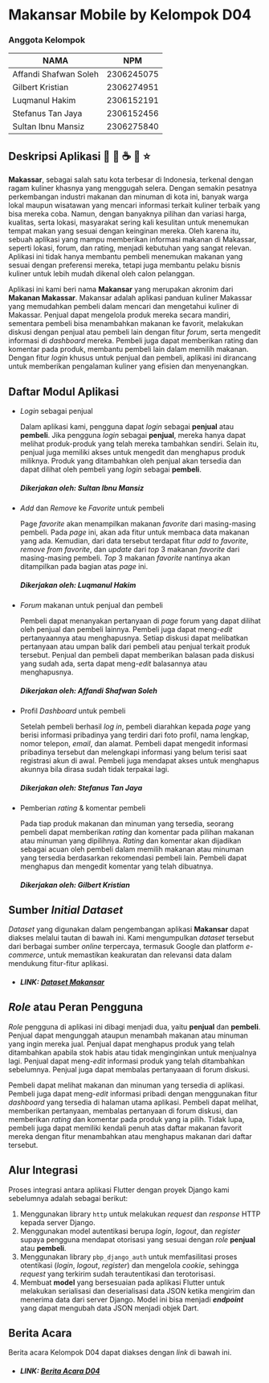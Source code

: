 # Makansar Mobile by Kelompok D04
### Anggota Kelompok

| NAMA                  | NPM           |
| ----------------------|---------------| 
| Affandi Shafwan Soleh | 2306245075    | 
| Gilbert Kristian      | 2306274951    |
| Luqmanul Hakim        | 2306152191    |
| Stefanus Tan Jaya     | 2306152456    |
| Sultan Ibnu Mansiz    | 2306275840    |

## Deskripsi Aplikasi :curry: :fork_and_knife: :coffee: :shopping_cart: :star:

**Makassar**, sebagai salah satu kota terbesar di Indonesia, terkenal dengan ragam kuliner khasnya yang menggugah selera. 
Dengan semakin pesatnya perkembangan industri makanan dan minuman di kota ini, banyak warga lokal maupun wisatawan yang mencari informasi terkait kuliner terbaik yang bisa mereka coba. 
Namun, dengan banyaknya pilihan dan variasi harga, kualitas, serta lokasi, masyarakat sering kali kesulitan untuk menemukan tempat makan yang sesuai dengan keinginan mereka. Oleh karena itu, sebuah aplikasi yang mampu memberikan informasi makanan di Makassar, seperti lokasi, forum, dan rating, menjadi kebutuhan yang sangat relevan. Aplikasi ini tidak hanya membantu pembeli menemukan makanan yang sesuai dengan preferensi mereka, tetapi juga membantu pelaku bisnis kuliner untuk lebih mudah dikenal oleh calon pelanggan.

Aplikasi ini kami beri nama **Makansar** yang merupakan akronim dari **Makanan Makassar**. Makansar adalah aplikasi panduan kuliner Makassar yang memudahkan pembeli dalam mencari dan mengetahui kuliner di Makassar. Penjual dapat mengelola produk mereka secara mandiri, sementara pembeli bisa menambahkan makanan ke favorit, melakukan diskusi dengan penjual atau pembeli lain dengan fitur *forum*, serta mengedit informasi di *dashboard* mereka. Pembeli juga dapat memberikan rating dan komentar pada produk, membantu pembeli lain dalam memilih makanan. Dengan fitur *login* khusus untuk penjual dan pembeli, aplikasi ini dirancang untuk memberikan pengalaman kuliner yang efisien dan menyenangkan.

## Daftar Modul Aplikasi

* _Login_ sebagai penjual

    Dalam aplikasi kami, pengguna dapat _login_ sebagai **penjual** atau **pembeli**. 
    Jika pengguna _login_ sebagai **penjual**, mereka hanya dapat melihat produk-produk yang telah mereka tambahkan sendiri. Selain itu, penjual juga memiliki akses untuk mengedit dan menghapus produk miliknya. Produk yang ditambahkan oleh penjual akan tersedia dan dapat dilihat oleh pembeli yang _login_ sebagai **pembeli**.

    ##### Dikerjakan oleh: Sultan Ibnu Mansiz 

* _Add_ dan _Remove_ ke _Favorite_ untuk pembeli

    Page _favorite_ akan menampilkan makanan _favorite_ dari masing-masing pembeli. Pada _page_ ini, akan ada fitur untuk membaca data makanan yang ada. Kemudian, dari data tersebut terdapat fitur _add to favorite_, _remove from_ _favorite_, dan _update_ dari _top_ 3 makanan _favorite_ dari masing-masing pembeli. _Top_ 3 makanan _favorite_ nantinya akan ditampilkan pada bagian atas _page_ ini.

    ##### Dikerjakan oleh: Luqmanul Hakim

* _Forum_ makanan untuk penjual dan pembeli

    Pembeli dapat menanyakan pertanyaan di *page* forum yang dapat dilihat oleh penjual dan pembeli lainnya. Pembeli juga dapat meng-_edit_ pertanyaannya atau menghapusnya. Setiap diskusi dapat melibatkan pertanyaan atau umpan balik dari pembeli atau penjual terkait produk tersebut. Penjual dan pembeli dapat memberikan balasan pada diskusi yang sudah ada, serta dapat meng-_edit_ balasannya atau menghapusnya.

    ##### Dikerjakan oleh: Affandi Shafwan Soleh

* Profil _Dashboard_ untuk pembeli

    Setelah pembeli berhasil _log in_, pembeli diarahkan kepada _page_ yang berisi informasi pribadinya yang terdiri dari foto profil, nama lengkap, nomor telepon, _email_, dan alamat. Pembeli dapat mengedit informasi pribadinya tersebut dan melengkapi informasi yang belum terisi saat registrasi akun di awal. Pembeli juga mendapat akses untuk menghapus akunnya bila dirasa sudah tidak terpakai lagi.
  
    ##### Dikerjakan oleh: Stefanus Tan Jaya

* Pemberian _rating_ & komentar pembeli

    Pada tiap produk makanan dan minuman yang tersedia, seorang pembeli dapat memberikan _rating_ dan komentar pada pilihan makanan atau minuman yang dipilihnya. _Rating_ dan komentar akan dijadikan sebagai acuan oleh pembeli dalam memilih makanan atau minuman yang tersedia berdasarkan rekomendasi pembeli lain. Pembeli dapat menghapus dan mengedit komentar yang telah dibuatnya.

    ##### Dikerjakan oleh: Gilbert Kristian

## Sumber _Initial Dataset_
_Dataset_ yang digunakan dalam pengembangan aplikasi **Makansar** dapat diakses melalui tautan di bawah ini. Kami mengumpulkan _dataset_ tersebut dari berbagai sumber *online* terpercaya, termasuk Google dan platform _e-commerce_, untuk memastikan keakuratan dan relevansi data dalam mendukung fitur-fitur aplikasi.

* ##### LINK: [Dataset Makansar](https://docs.google.com/spreadsheets/d/15Phx5eEcQyXIlRXnik7vvG9ARDdfnjWsjejs8jLbDwg/edit?usp=sharing)

## _Role_ atau Peran Pengguna
_Role_ pengguna di aplikasi ini dibagi menjadi dua, yaitu **penjual** dan **pembeli**. 
Penjual dapat mengunggah ataupun menambah makanan atau minuman yang ingin mereka jual. Penjual dapat menghapus produk yang telah ditambahkan apabila stok habis atau tidak menginginkan untuk menjualnya lagi. Penjual dapat meng-_edit_ informasi produk yang telah ditambahkan sebelumnya. Penjual juga dapat membalas pertanyaaan di forum diskusi.

Pembeli dapat melihat makanan dan minuman yang tersedia di aplikasi. Pembeli juga dapat meng-_edit_ informasi pribadi dengan menggunakan fitur _dashboard_ yang tersedia di halaman utama aplikasi.  Pembeli dapat melihat, memberikan pertanyaan, membalas pertanyaan di forum diskusi, dan memberikan _rating_ dan komentar pada produk yang ia pilih. Tidak lupa, pembeli juga dapat memiliki kendali penuh atas daftar makanan favorit mereka dengan fitur menambahkan atau menghapus makanan dari daftar tersebut.

## Alur Integrasi
Proses integrasi antara aplikasi Flutter dengan proyek Django kami sebelumnya adalah sebagai berikut:
1. Menggunakan library `http` untuk melakukan *request* dan *response* HTTP kepada server Django. 
2. Menggunakan model autentikasi berupa _login_, _logout_, dan _register_ supaya pengguna mendapat otorisasi yang sesuai dengan *role* **penjual** atau **pembeli**.
3. Menggunakan library `pbp_django_auth` untuk memfasilitasi proses otentikasi (_login_, _logout_, _register_) dan mengelola *cookie*, sehingga *request* yang terkirim sudah terautentikasi dan terotorisasi.
4. Membuat **model** yang bersesuaian pada aplikasi Flutter untuk melakukan serialisasi dan deserialisasi data JSON ketika mengirim dan menerima data dari server Django. Model ini bisa menjadi ***endpoint*** yang dapat mengubah data JSON menjadi objek Dart.

## Berita Acara
Berita acara Kelompok D04 dapat diakses dengan *link* di bawah ini.
* ##### LINK: [Berita Acara D04](https://docs.google.com/spreadsheets/d/1O9_EnhQbVP-6foQNO9U4D_c81BL6zgiMFKff95rVhBM/edit?usp=sharing)